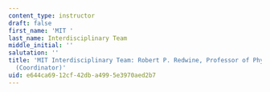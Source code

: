 ```yaml
---
content_type: instructor
draft: false
first_name: 'MIT '
last_name: Interdisciplinary Team
middle_initial: ''
salutation: ''
title: 'MIT Interdisciplinary Team: Robert P. Redwine, Professor of Physics Emeritus
  (Coordinator)'
uid: e644ca69-12cf-42db-a499-5e3970aed2b7
---
```

